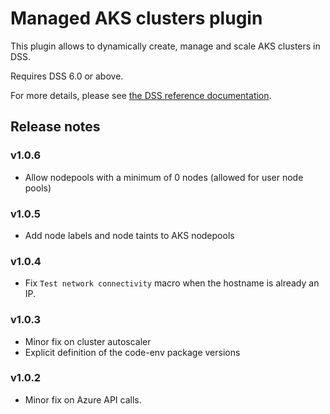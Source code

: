 # Managed AKS clusters plugin

This plugin allows to dynamically create, manage and scale AKS clusters in DSS.

Requires DSS 6.0 or above.

For more details, please see [the DSS reference documentation](https://doc.dataiku.com/dss/latest/containers/aks/index.html).

## Release notes

### v1.0.6
- Allow nodepools with a minimum of 0 nodes (allowed for user node pools)

### v1.0.5
- Add node labels and node taints to AKS nodepools

### v1.0.4
- Fix `Test network connectivity` macro when the hostname is already an IP.

### v1.0.3

- Minor fix on cluster autoscaler
- Explicit definition of the code-env package versions

### v1.0.2

- Minor fix on Azure API calls.
